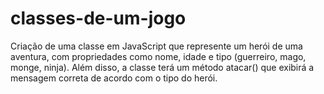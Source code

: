 # classes-de-um-jogo
Criação de uma classe em JavaScript que represente um herói de uma aventura, com propriedades como nome, idade e tipo (guerreiro, mago, monge, ninja). Além disso, a classe terá um método atacar() que exibirá a mensagem correta de acordo com o tipo do herói.
